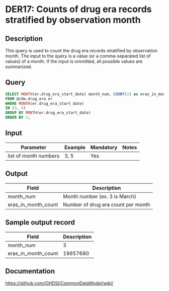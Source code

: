<!---
Group:drug era
Name:DER17 Counts of drug era records stratified by observation month
Author:Patrick Ryan
CDM Version: 5.3
-->

# DER17: Counts of drug era records stratified by observation month

## Description
This query is used to count the drug era records stratified by observation month. The input to the query is a value (or a comma-separated list of values) of a month. If the input is ommitted, all possible values are summarized.

## Query
```sql
SELECT MONTH(er.drug_era_start_date) month_num, COUNT(1) as eras_in_month_count
FROM @cdm.drug_era er
WHERE MONTH(er.drug_era_start_date)
IN (3, 5)
GROUP BY MONTH(er.drug_era_start_date)
ORDER BY 1;
```

## Input

| Parameter |  Example |  Mandatory |  Notes |
| --- | --- | --- | --- |
| list of month numbers | 3, 5 | Yes |   |

## Output

|  Field |  Description |
| --- | --- |
| month_num | Month number (ex. 3 is March) |
| eras_in_month_count | Number of drug era count per month |

## Sample output record

|  Field |  Description |
| --- | --- |
| month_num |  3 |
| eras_in_month_count | 19657680 |



## Documentation
https://github.com/OHDSI/CommonDataModel/wiki/
